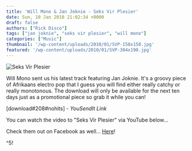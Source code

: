 ```yaml
---
title: 'Will Mono & Jan Joknie - Seks Vir Plesier'
date: Sun, 10 Jan 2010 21:02:34 +0000
draft: false
authors: ["Rick Disco"]
tags: ["jan joknie", "seks vir plesier", "will mono"]
categories: ["Music"]
thumbnail: '/wp-content/uploads/2010/01/SVP-150x150.jpg'
featured: '/wp-content/uploads/2010/01/SVP-304x190.jpg'
---
```


![](/wp-content/uploads/2010/01/SVP.jpg "Seks Vir Plesier")

Will Mono sent us his latest track featuring Jan Joknie. It's a groovy piece of Afrikaans electro pop that I guess you will find either really catchy or really monotonous. The download will only be available for the next ten days just as a promotional piece so grab it while you can!

\[download#208#nohits\] - _YouSendIt Link_

You can watch the video to "Seks Vir Plesier" via YouTube below...

Check them out on Facebook as well... [Here](http://www.facebook.com/pages/Seks-Vir-Plesier/171113462346?ref=ts "Seks Vir Plesier")!

^5!

